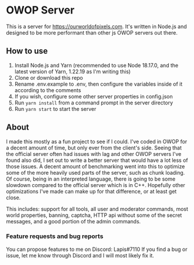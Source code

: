 # OWOP Server
This is a server for https://ourworldofpixels.com. It's written in Node.js and designed to be more performant than other js OWOP servers out there.

## How to use
1. Install Node.js and Yarn (recommended to use Node 18.17.0, and the latest version of Yarn, 1.22.19 as I'm writing this)
2. Clone or download this repo
3. Rename .env.example to .env, then configure the variables inside of it according to the comments
4. If you wish, configure some other server properties in config.json
5. Run `yarn install` from a command prompt in the server directory
6. Run `yarn start` to start the server

## About
I made this mostly as a fun project to see if I could. I've coded in OWOP for a decent amount of time, but only ever from the client's side.
Seeing that the official server often had issues with lag and other OWOP servers I've found also did, I set out to write a better server that would have a lot less of those issues.
A decent amount of benchmarking went into this to optimize some of the more heavily used parts of the server, such as chunk loading.
Of course, being in an interpreted language, there is going to be some slowdown compared to the official server which is in C++. Hopefully other optimizations I've made can make up for that difference, or at least get close.

This includes: support for all tools, all user and moderator commands, most world properties, banning, captcha, HTTP api without some of the secret messages, and a good portion of the admin commands.

### Feature requests and bug reports
You can propose features to me on Discord: Lapis#7110
If you find a bug or issue, let me know through Discord and I will most likely fix it.
